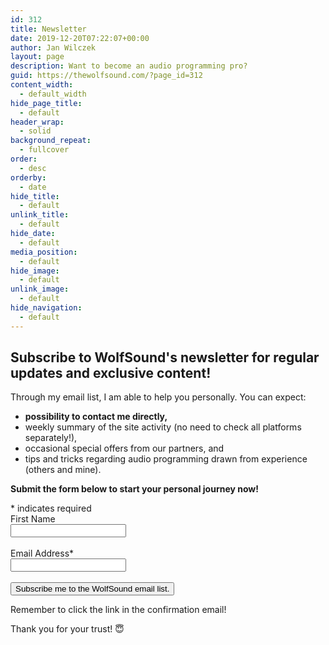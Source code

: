 ```yaml
---
id: 312
title: Newsletter
date: 2019-12-20T07:22:07+00:00
author: Jan Wilczek
layout: page
description: Want to become an audio programming pro?
guid: https://thewolfsound.com/?page_id=312
content_width:
  - default_width
hide_page_title:
  - default
header_wrap:
  - solid
background_repeat:
  - fullcover
order:
  - desc
orderby:
  - date
hide_title:
  - default
unlink_title:
  - default
hide_date:
  - default
media_position:
  - default
hide_image:
  - default
unlink_image:
  - default
hide_navigation:
  - default
---
```

## Subscribe to WolfSound's newsletter for regular updates and exclusive content!

Through my email list, I am able to help you personally. You can expect:

* **possibility to contact me directly,**
* weekly summary of the site activity (no need to check all platforms separately!),
* occasional special offers from our partners, and
* tips and tricks regarding audio programming drawn from experience (others and mine).

**Submit the form below to start your personal journey now!**

<!-- Begin Mailchimp Signup Form -->

<div id="mc_embed_signup" class="newsletter-form">
<form action="https://thewolfsound.us20.list-manage.com/subscribe/post?u=5da91b45702ac45410802e155&amp;id=b6e8fb4e61&SIGNUP=NewsletterPage" method="post" id="mc-embedded-subscribe-form" name="mc-embedded-subscribe-form" class="validate" target="_blank" novalidate>
    <div id="mc_embed_signup_scroll">
	
<div class="indicates-required"><span class="asterisk">*</span> indicates required</div>
<div class="mc-field-group">
	<label for="mce-FNAME">First Name</label><br>
	<input type="text" value="" name="FNAME" class="" id="mce-FNAME">
</div>
<br>
<div class="mc-field-group">
	<label for="mce-EMAIL">Email Address<span class="asterisk">*</span>
</label> <br>
	<input type="email" value="" name="EMAIL" class="required email" id="mce-EMAIL">
</div> <br>
	<div id="mce-responses" class="clear">
		<div class="response" id="mce-error-response" style="display:none"></div>
		<div class="response" id="mce-success-response" style="display:none"></div>
	</div>    <!-- real people should not fill this in and expect good things - do not remove this or risk form bot signups-->
    <div style="position: absolute; left: -5000px;" aria-hidden="true"><input type="text" name="b_5da91b45702ac45410802e155_b6e8fb4e61" tabindex="-1" value=""></div>
    <div class="clear"><input type="submit" value="Subscribe me to the WolfSound email list." name="subscribe" id="mc-embedded-subscribe" class="btn btn-primary"></div>
    </div>
</form>
</div>
<script type='text/javascript' data-c-script='necessary' src='//s3.amazonaws.com/downloads.mailchimp.com/js/mc-validate.js'></script><script type='text/javascript' data-c-script='necessary'>(function($) {window.fnames = new Array(); window.ftypes = new Array();fnames[1]='FNAME';ftypes[1]='text';fnames[0]='EMAIL';ftypes[0]='email';}(jQuery));var $mcj = jQuery.noConflict(true);</script>
<!--End mc_embed_signup-->

Remember to click the link in the confirmation email!

Thank you for your trust! 😇
